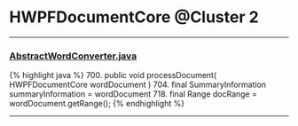 # HWPFDocumentCore @Cluster 2

***

### [AbstractWordConverter.java](https://searchcode.com/codesearch/view/97383976/)
{% highlight java %}
700. public void processDocument( HWPFDocumentCore wordDocument )
704.         final SummaryInformation summaryInformation = wordDocument
718.     final Range docRange = wordDocument.getRange();
{% endhighlight %}

***

